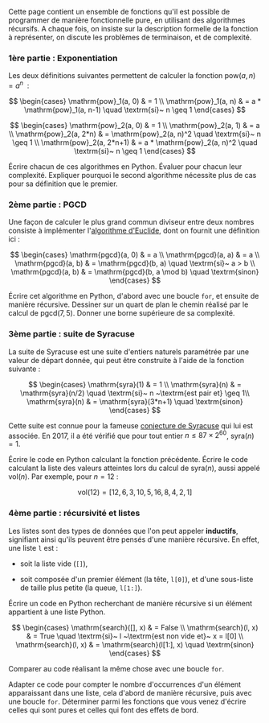 
Cette page contient un ensemble de fonctions qu'il est possible de
programmer de manière fonctionnelle pure, en utilisant des algorithmes
récursifs. A chaque fois, on insiste sur la description formelle de la
fonction à représenter, on discute les problèmes de terminaison, et de
complexité.

### 1ère partie : Exponentiation

Les deux définitions suivantes permettent de calculer la fonction
$\mathrm{pow}(a,n) = a^n$ &nbsp;:

$$
\begin{cases}
\mathrm{pow}_1(a, 0) & = 1 \\
\mathrm{pow}_1(a, n) & = a * \mathrm{pow}_1(a, n-1) \quad \textrm{si}~ n \geq 1
\end{cases}
$$

$$
\begin{cases}
\mathrm{pow}_2(a, 0) & = 1 \\
\mathrm{pow}_2(a, 1) & = a \\
\mathrm{pow}_2(a, 2*n) & = \mathrm{pow}_2(a, n)^2 \quad \textrm{si}~ n \geq 1 \\
\mathrm{pow}_2(a, 2*n+1) & = a * \mathrm{pow}_2(a, n)^2 \quad \textrm{si}~ n \geq 1
\end{cases}
$$

Écrire chacun de ces algorithmes en Python. Évaluer pour chacun leur
complexité. Expliquer pourquoi le second algorithme nécessite plus de
cas pour sa définition que le premier.

### 2ème partie : PGCD

Une façon de calculer le plus grand commun diviseur entre deux nombres
consiste à implémenter l'[algorithme
d'Euclide](https://fr.wikipedia.org/wiki/Algorithme_d%27Euclide), dont
on fournit une définition ici&nbsp;:

$$
\begin{cases}
\mathrm{pgcd}(a, 0) & = a \\
\mathrm{pgcd}(a, a) & = a \\
\mathrm{pgcd}(a, b) & = \mathrm{pgcd}(b, a) \quad \textrm{si}~ a > b \\
\mathrm{pgcd}(a, b) & = \mathrm{pgcd}(b, a \mod b) \quad \textrm{sinon}
\end{cases}
$$

Écrire cet algorithme en Python, d'abord avec une boucle `for`, et
ensuite de manière récursive. Dessiner sur un quart de plan le chemin
réalisé par le calcul de $\mathrm{pgcd}(7,5)$. Donner une borne
supérieure de sa complexité.

### 3ème partie : suite de Syracuse

La suite de Syracuse est une suite d'entiers naturels paramétrée par
une valeur de départ donnée, qui peut être construite à l'aide de la
fonction suivante&nbsp;:

$$
\begin{cases}
\mathrm{syra}(1) & = 1 \\
\mathrm{syra}(n) & = \mathrm{syra}(n/2) \quad \textrm{si}~ n ~\textrm{est pair et} \geq 1\\
\mathrm{syra}(n) & = \mathrm{syra}(3*n+1) \quad \textrm{sinon}
\end{cases}
$$

Cette suite est connue pour la fameuse [conjecture de
Syracuse](https://fr.wikipedia.org/wiki/Conjecture_de_Syracuse) qui
lui est associée. En 2017, il a été vérifié que pour tout entier $n \leq
87×2^{60}$, $\mathrm{syra}(n) = 1$.

Écrire le code en Python calculant la fonction précédente. Écrire le
code calculant la liste des valeurs atteintes lors du calcul de
$\mathrm{syra}(n)$, aussi appelé $\mathrm{vol}(n)$. Par exemple, pour
$n=12$&nbsp;:

$$ \mathrm{vol}(12) = [12, 6, 3, 10, 5, 16, 8, 4, 2, 1] $$

### 4ème partie : récursivité et listes

Les listes sont des types de données que l'on peut appeler
**inductifs**, signifiant ainsi qu'ils peuvent être pensés d'une
manière récursive. En effet, une liste `l` est :

- soit la liste vide (`[]`),

- soit composée d'un premier élément (la tête, `l[0]`), et d'une
  sous-liste de taille plus petite (la queue, `l[1:]`).

Écrire un code en Python recherchant de manière récursive si un
élément appartient à une liste Python.

$$
\begin{cases}
\mathrm{search}([], x) & = False \\
\mathrm{search}(l, x)  & = True \quad \textrm{si}~ l ~\textrm{est non vide et}~ x = l[0] \\
\mathrm{search}(l, x)  & = \mathrm{search}(l[1:], x) \quad \textrm{sinon}
\end{cases}
$$

Comparer au code réalisant la même chose avec une boucle `for`.

Adapter ce code pour compter le nombre d'occurrences d'un élément
apparaissant dans une liste, cela d'abord de manière récursive, puis
avec une boucle `for`. Déterminer parmi les fonctions que vous venez
d'écrire celles qui sont pures et celles qui font des effets de bord.
